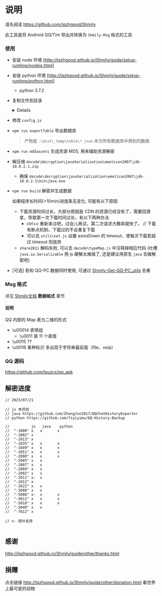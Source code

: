 # 说明

请先阅读 https://github.com/lqzhgood/Shmily

此工具是将 Android QQ/Tim 导出并转换为 `Shmily-Msg` 格式的工具

### 使用

-   安装 node 环境 [http://lqzhgood.github.io/Shmily/guide/setup-runtime/nodejs.html]
-   安装 python 环境 [http://lqzhgood.github.io/Shmily/guide/setup-runtime/python.html]
    -   python 3.7.2
-   复制文件到目录
    <details>

    -   数据库
        -   数据库 `input\data\databases`
            -   QQ
                -   /data/data/com.tencent.mobileqq/databases/
            -   Tim
                -   /data/data/com.tencent.tim/databases/
        -   秘钥 `input\data\files\kc` <-- 这是个文件
            -   QQ
                -   /data/data/com.tencent.mobileqq/files/kc
            -   Tim
                -   /data/data/com.tencent.tim/files/kc
    -   资源文件 `input\assets`
        -   表情 `input\assets\.emotionsm`
            -   QQ
                -   /tencent/MobileQQ/.emotionsm
                -   /Android/data/com.tencent.mobileqq/Tencent/MobileQQ/.emotionsm
            -   Tim
                -   /tencent/Tim/.emotionsm
                -   /Android/data/com.tencent.tim/Tencent/Tim/.emotionsm
        -   图片 `input\assets\chatpic`
            -   QQ
                -   /Android/data/com.tencent.mobileqq/Tencent/MobileQQ/chatpic
            -   Tim
                -   /Android/data/com.tencent.tim/Tencent/Tim/chatpic
        -   语音 `input\assets\ptt`
            -   qq
                -   /Android/data/com.tencent.mobileqq/Tencent/MobileQQ/${QQ 号}/ptt
            -   Tim
                -   /tencent/Tim/${QQ 号}/ptt
                -   /Android/data/com.tencent.tim/Tencent/Tim/${QQ 号}/ptt
        -   文件 `input\assets\file`
            -   QQ
                -   /Android/data/com.tencent.mobileqq/Tencent/QQfile_recv
            -   TIM
                -   /Android/data/com.tencent.tim/Tencent/TIMfile_recv
        -   视频 `input\assets\video`
            -   Tim
                -   /tencent/Tim/shortvideo
                -   /Android/data/com.tencent.tim/Tencent/Tim/shortvideo
        -   其他 `input\assets\other`
            -   /tencent
            -   QQ /Android/data/com.tencent.mobileqq
            -   Tim /Android/data/com.tencent.tim
            -   所有你认为和聊天记录有关的文件
            -   如果找不到文件会,从这里面尽可能的 MD5 或者 文件名 去匹配

    </details>

-   修改 `config.js`
-   `npm run exportTable` 导出数据库
    > 产物是 `.\dist\_temp\table\*.json` 本次所有数据库中用到的数据
-   `npm run md5assets` 生成资源 MD5, 用来辅助资源解密
-   解压缩 `decode\decryption\javaSerialization\emoticon2007\jdk-18.0.2.1.zip`
    -   确保 `decode\decryption\javaSerialization\emoticon2007\jdk-18.0.2.1\bin\java.exe`
-   `npm run build` 解密并生成数据

    如果程序长时间(>10min)进度条无变化, 可能有以下原因

    -   下载资源时间过长，大部分原因是 CDN 的资源已经没有了，需要回源拿，导致第一次下载时间过长，有以下两种办法
        -   ctrl+c 重新来过吧，过会儿再试，第二次请求大概率就快了。 // 下载有断点机制，下载过的不会重复下载
        -   可以去 `utils\net.js` 设置 axiosDown 的 timeout，使每次下载若超过 timeout 则放弃
    -   `share2011` 解码失败, 可以去 `decode\typeMap.js` 中注释掉相应代码 (吐槽 ` java.io.Serializable` 用 js 硬解太难搞了, 还是建议用原生 `java` 去做解密吧)

    
-   [可选] 若和 QQ-PC 数据同时使用, 可通过 [Shmily-Get-QQ-PC_utils](https://github.com/lqzhgood/Shmily-Get-QQ-PC_utils) 去重

### Msg 格式

详见 [Shmily文档](http://lqzhgood.github.io/Shmily) __数据格式__ 章节

#### 说明

QQ 内部的 Map 表为二维的形式

-   \u00014 表情组
    -   \u0011 第 11 个表情
-   \u0015 ??
-   \u0016 某种标识 多出现于字符串最前面（file、voip）

### QQ 源码

https://github.com/tsuzcx/qq_apk

## 解密进度

```
// 2023/07/21

// js 本项目
// java https://github.com/ZhangJun2017/QQChatHistoryExporter
// python https://github.com/Yiyiyimu/QQ-History-Backup

//          js   java    python
//  "-1000" x   x       x
//  "-1002" x
//  "-1013" x
//  "-1035" x   x       x
//  "-1049" x   x       x
//  "-1051" x   x       x
//  "-2000" x   x       x
//  "-2005" x   x
//  "-2007" x   x
//  "-2009" x   x
//  "-2002" x   x
//  "-2011" x-  x
//  "-2012" x
//  "-2022" x   x
//  "-3008" x   x
//  "-5008" x-  x       x
//  "-5012" x   x       x
//  "-5018" x   x       x
//  "-5040" x   x
//  "-7012" x    

// x- 部分支持


```

## 感谢

http://lqzhgood.github.io/Shmily/guide/other/thanks.html

## 捐赠

点击链接 http://lqzhgood.github.io/Shmily/guide/other/donation.html 看世界上最可爱的动物
